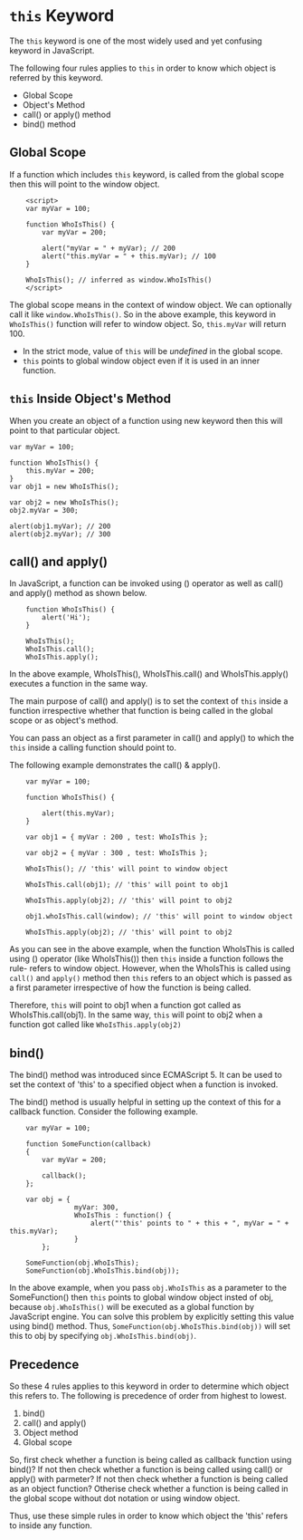 # `this` Keyword

The `this` keyword is one of the most widely used and yet confusing keyword in JavaScript.

The following four rules applies to `this` in order to know which object is referred by this keyword.

- Global Scope
- Object's Method
- call() or apply() method
- bind() method

## Global Scope

If a function which includes `this` keyword, is called from the global scope then this will point to the window object.

        <script>
        var myVar = 100;

        function WhoIsThis() {
            var myVar = 200;

            alert("myVar = " + myVar); // 200
            alert("this.myVar = " + this.myVar); // 100
        }

        WhoIsThis(); // inferred as window.WhoIsThis()
        </script>

The global scope means in the context of window object. We can optionally call it like `window.WhoIsThis()`. So in the above example, this keyword in `WhoIsThis()` function will refer to window object. So, `this.myVar` will return 100.

- In the strict mode, value of `this` will be *undefined* in the global scope.
- `this` points to global window object even if it is used in an inner function.

## `this` Inside Object's Method
When you create an object of a function using new keyword then this will point to that particular object.

    var myVar = 100;

    function WhoIsThis() {
        this.myVar = 200;
    }
    var obj1 = new WhoIsThis();

    var obj2 = new WhoIsThis();
    obj2.myVar = 300;

    alert(obj1.myVar); // 200 
    alert(obj2.myVar); // 300 


## call() and apply()
In JavaScript, a function can be invoked using () operator as well as call() and apply() method as shown below.

        function WhoIsThis() {
            alert('Hi');
        }

        WhoIsThis();
        WhoIsThis.call();
        WhoIsThis.apply();

In the above example, WhoIsThis(), WhoIsThis.call() and WhoIsThis.apply() executes a function in the same way.

The main purpose of call() and apply() is to set the context of `this` inside a function irrespective whether that function is being called in the global scope or as object's method.

You can pass an object as a first parameter in call() and apply() to which the `this` inside a calling function should point to.

The following example demonstrates the call() & apply().

        var myVar = 100;

        function WhoIsThis() {

            alert(this.myVar);
        }

        var obj1 = { myVar : 200 , test: WhoIsThis };

        var obj2 = { myVar : 300 , test: WhoIsThis };

        WhoIsThis(); // 'this' will point to window object

        WhoIsThis.call(obj1); // 'this' will point to obj1

        WhoIsThis.apply(obj2); // 'this' will point to obj2

        obj1.whoIsThis.call(window); // 'this' will point to window object

        WhoIsThis.apply(obj2); // 'this' will point to obj2

As you can see in the above example, when the function WhoIsThis is called using () operator (like WhoIsThis()) then `this` inside a function follows the rule- refers to window object. However, when the WhoIsThis is called using `call()` and `apply()` method then `this` refers to an object which is passed as a first parameter irrespective of how the function is being called.

Therefore, `this` will point to obj1 when a function got called as WhoIsThis.call(obj1). In the same way,  `this` will point to obj2 when a function got called like `WhoIsThis.apply(obj2)`

## bind()

The bind() method was introduced since ECMAScript 5. It can be used to set the context of 'this' to a specified object when a function is invoked.

The bind() method is usually helpful in setting up the context of this for a callback function. Consider the following example.

        var myVar = 100;
            
        function SomeFunction(callback)
        {
            var myVar = 200;

            callback();
        };
            
        var obj = {
                    myVar: 300,
                    WhoIsThis : function() {
                        alert("'this' points to " + this + ", myVar = " + this.myVar);
                    }
            };
            
        SomeFunction(obj.WhoIsThis); 
        SomeFunction(obj.WhoIsThis.bind(obj));

In the above example, when you pass `obj.WhoIsThis` as a parameter to the SomeFunction() then `this` points to global window object insted of obj, because `obj.WhoIsThis()` will be executed as a global function by JavaScript engine. You can solve this problem by explicitly setting this value using bind() method. Thus, `SomeFunction(obj.WhoIsThis.bind(obj))` will set this to obj by specifying `obj.WhoIsThis.bind(obj)`.

## Precedence
So these 4 rules applies to this keyword in order to determine which object this refers to. The following is precedence of order from highest to lowest.

1. bind()
2. call() and apply()
3. Object method
4. Global scope

So, first check whether a function is being called as callback function using bind()? If not then check whether a function is being called using call() or apply() with parmeter? If not then check whether a function is being called as an object function? Otherise check whether a function is being called in the global scope without dot notation or using window object.

Thus, use these simple rules in order to know which object the 'this' refers to inside any function.
